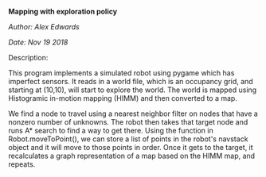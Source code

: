 **Mapping with exploration policy**

*Author: Alex Edwards*

*Date: Nov 19 2018*


Description:

This program implements a simulated robot using pygame which has imperfect sensors. It reads in a world file, which is an occupancy grid, and starting at (10,10), will start to explore the world. The world is mapped using Histogramic in-motion mapping (HIMM) and then converted to a map. 

We find a node to travel using a nearest neighbor filter on nodes that have a nonzero number of unknowns. The robot then takes that target node and runs A* search to find a way to get there. Using the function in Robot.moveToPoint(), we can store a list of points in the robot's navstack object and it will move to those points in order. Once it gets to the target, it recalculates a graph representation of a map based on the HIMM map, and repeats.